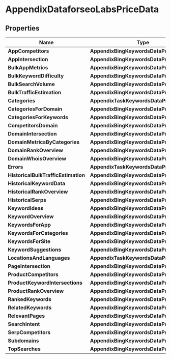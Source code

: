 # AppendixDataforseoLabsPriceData


## Properties

| Name | Type | Description | Notes |
|------------ | ------------- | ------------- | -------------|
**AppCompetitors** | **AppendixBingKeywordsDataPriceDataInfo** |  |[optional]|
**AppIntersection** | **AppendixBingKeywordsDataPriceDataInfo** |  |[optional]|
**BulkAppMetrics** | **AppendixBingKeywordsDataPriceDataInfo** |  |[optional]|
**BulkKeywordDifficulty** | **AppendixBingKeywordsDataPriceDataInfo** |  |[optional]|
**BulkSearchVolume** | **AppendixBingKeywordsDataPriceDataInfo** |  |[optional]|
**BulkTrafficEstimation** | **AppendixBingKeywordsDataPriceDataInfo** |  |[optional]|
**Categories** | **AppendixTaskKeywordsDataPriceDataInfo** |  |[optional]|
**CategoriesForDomain** | **AppendixBingKeywordsDataPriceDataInfo** |  |[optional]|
**CategoriesForKeywords** | **AppendixBingKeywordsDataPriceDataInfo** |  |[optional]|
**CompetitorsDomain** | **AppendixBingKeywordsDataPriceDataInfo** |  |[optional]|
**DomainIntersection** | **AppendixBingKeywordsDataPriceDataInfo** |  |[optional]|
**DomainMetricsByCategories** | **AppendixBingKeywordsDataPriceDataInfo** |  |[optional]|
**DomainRankOverview** | **AppendixBingKeywordsDataPriceDataInfo** |  |[optional]|
**DomainWhoisOverview** | **AppendixBingKeywordsDataPriceDataInfo** |  |[optional]|
**Errors** | **AppendixTaskKeywordsDataPriceDataInfo** |  |[optional]|
**HistoricalBulkTrafficEstimation** | **AppendixBingKeywordsDataPriceDataInfo** |  |[optional]|
**HistoricalKeywordData** | **AppendixBingKeywordsDataPriceDataInfo** |  |[optional]|
**HistoricalRankOverview** | **AppendixBingKeywordsDataPriceDataInfo** |  |[optional]|
**HistoricalSerps** | **AppendixBingKeywordsDataPriceDataInfo** |  |[optional]|
**KeywordIdeas** | **AppendixBingKeywordsDataPriceDataInfo** |  |[optional]|
**KeywordOverview** | **AppendixBingKeywordsDataPriceDataInfo** |  |[optional]|
**KeywordsForApp** | **AppendixBingKeywordsDataPriceDataInfo** |  |[optional]|
**KeywordsForCategories** | **AppendixBingKeywordsDataPriceDataInfo** |  |[optional]|
**KeywordsForSite** | **AppendixBingKeywordsDataPriceDataInfo** |  |[optional]|
**KeywordSuggestions** | **AppendixBingKeywordsDataPriceDataInfo** |  |[optional]|
**LocationsAndLanguages** | **AppendixTaskKeywordsDataPriceDataInfo** |  |[optional]|
**PageIntersection** | **AppendixBingKeywordsDataPriceDataInfo** |  |[optional]|
**ProductCompetitors** | **AppendixBingKeywordsDataPriceDataInfo** |  |[optional]|
**ProductKeywordIntersections** | **AppendixBingKeywordsDataPriceDataInfo** |  |[optional]|
**ProductRankOverview** | **AppendixBingKeywordsDataPriceDataInfo** |  |[optional]|
**RankedKeywords** | **AppendixBingKeywordsDataPriceDataInfo** |  |[optional]|
**RelatedKeywords** | **AppendixBingKeywordsDataPriceDataInfo** |  |[optional]|
**RelevantPages** | **AppendixBingKeywordsDataPriceDataInfo** |  |[optional]|
**SearchIntent** | **AppendixBingKeywordsDataPriceDataInfo** |  |[optional]|
**SerpCompetitors** | **AppendixBingKeywordsDataPriceDataInfo** |  |[optional]|
**Subdomains** | **AppendixBingKeywordsDataPriceDataInfo** |  |[optional]|
**TopSearches** | **AppendixBingKeywordsDataPriceDataInfo** |  |[optional]|